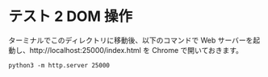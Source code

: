 # テスト 2 DOM 操作

ターミナルでこのディレクトリに移動後、以下のコマンドで Web サーバーを起動し、http://localhost:25000/index.html を Chrome で開いておきます。

```
python3 -m http.server 25000
```
